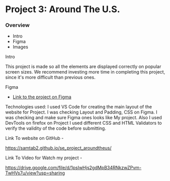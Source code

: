 # Project 3: Around The U.S.

### Overview  

* Intro  
* Figma  
* Images  
  
 Intro
  
This project is made so all the elements are displayed correctly on popular screen sizes. We recommend investing more time in completing this project, since it's more difficult than previous ones.  
  
Figma
  
* [Link to the project on Figma](https://www.figma.com/file/ii4xxsJ0ghevUOcssTlHZv/Sprint-3%3A-Around-the-US?node-id=0%3A1)

Technologies used:  I used VS Code for creating the main layout of the website for Project. I was checking Layout and Padding, CSS on Figma. I was checking and make sure Figma ones looks like My project. Also I used DevTools on firefox on Project I used different CSS and HTML Validators to verify the validity of the code before submitting. 

Link To website on GitHub -

https://samtab2.github.io/se_project_aroundtheus/


Link To Video for Watch my project - 

https://drive.google.com/file/d/1psIwHjs2gdMpB34RNkzwZPvm-TwHVs7u/view?usp=sharing
  

